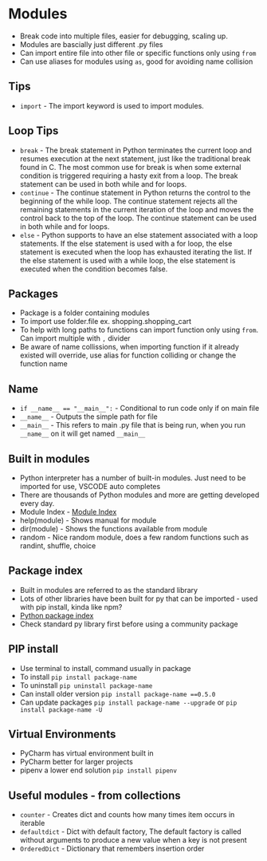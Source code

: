 # Modules

- Break code into multiple files, easier for debugging, scaling up.
- Modules are bascially just different .py files
- Can import entire file into other file or specific functions only using `from`
- Can use aliases for modules using `as`, good for avoiding name collision

## Tips

- `import` - The import keyword is used to import modules.

## Loop Tips

- `break` - The break statement in Python terminates the current loop and resumes execution at the next statement, just like the traditional break found in C. The most common use for break is when some external condition is triggered requiring a hasty exit from a loop. The break statement can be used in both while and for loops.
- `continue` - The continue statement in Python returns the control to the beginning of the while loop. The continue statement rejects all the remaining statements in the current iteration of the loop and moves the control back to the top of the loop. The continue statement can be used in both while and for loops.
- `else` - Python supports to have an else statement associated with a loop statements. If the else statement is used with a for loop, the else statement is executed when the loop has exhausted iterating the list. If the else statement is used with a while loop, the else statement is executed when the condition becomes false.

## Packages

- Package is a folder containing modules
- To import use folder.file ex. shopping.shopping_cart
- To help with long paths to functions can import function only using `from`. Can import multiple with `,` divider
- Be aware of name collissions, when importing function if it already existed will override, use alias for function colliding or change the function name

## Name

- `if __name__ == "__main__":` - Conditional to run code only if on main file
- `__name__` - Outputs the simple path for file
- `__main__` - This refers to main .py file that is being run, when you run `__name__` on it will get named `__main__`

## Built in modules

- Python interpreter has a number of built-in modules. Just need to be imported for use, VSCODE auto completes
- There are thousands of Python modules and more are getting developed every day.
- Module Index - [Module Index](https://docs.python.org/3/py-modindex.html)
- help(module) - Shows manual for module
- dir(module) - Shows the functions available from module
- random - Nice random module, does a few random functions such as randint, shuffle, choice

## Package index

- Built in modules are referred to as the standard library
- Lots of other libraries have been built for py that can be imported - used with pip install, kinda like npm?
- [Python package index](https://pypi.org/)
- Check standard py library first before using a community package

## PIP install

- Use terminal to install, command usually in package
- To install `pip install package-name`
- To uninstall `pip uninstall package-name`
- Can install older version `pip install package-name ==0.5.0`
- Can update packages `pip install package-name --upgrade` or `pip install package-name -U`

## Virtual Environments

- PyCharm has virtual environment built in
- PyCharm better for larger projects
- pipenv a lower end solution `pip install pipenv`

## Useful modules - from collections

- `counter` - Creates dict and counts how many times item occurs in iterable
- `defaultdict` - Dict with default factory, The default factory is called without arguments to produce a new value when a key is not present
- `OrderedDict` - Dictionary that remembers insertion order
